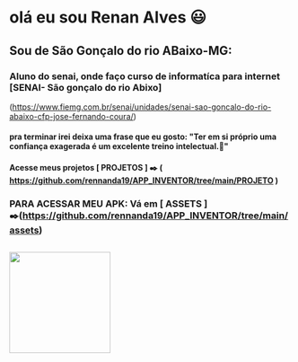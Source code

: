 # olá eu sou Renan Alves :smiley:
## Sou de São Gonçalo do rio ABaixo-MG:

### Aluno do senai, onde faço curso de informatíca  para internet [SENAI- São gonçalo do rio Abixo]
(https://www.fiemg.com.br/senai/unidades/senai-sao-goncalo-do-rio-abaixo-cfp-jose-fernando-coura/)


#### pra terminar irei deixa uma frase que eu gosto: "Ter em si próprio uma confiança exagerada é um excelente treino intelectual.:thought_balloon:"


#### Acesse meus projetos [ PROJETOS ] :black_nib: ( https://github.com/rennanda19/APP_INVENTOR/tree/main/PROJETO )

### PARA ACESSAR MEU APK: Vá em [ ASSETS ] :black_nib:(https://github.com/rennanda19/APP_INVENTOR/tree/main/assets)

##

<div>
  <a href="https://github.com/rennanda19/rennanda19" target="_blank">
  <img height="180em" src="https://github-readme-stats.vercel.app/api?username=rennanda19&show_icons=true&theme=transparent&include_all_commits=true&count_private=true"/>
  </a>
</div>

##


